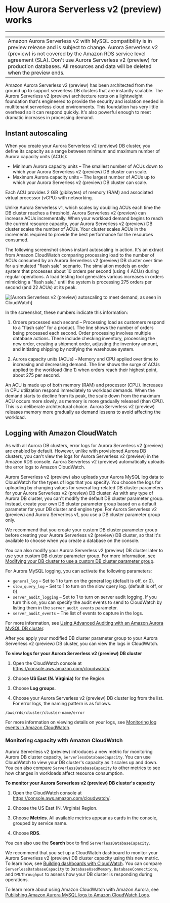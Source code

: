 # How Aurora Serverless v2 \(preview\) works<a name="aurora-serverless-2.how-it-works"></a>


****  

|  | 
| --- |
| Amazon Aurora Serverless v2 with MySQL compatibility is in preview release and is subject to change\. Aurora Serverless v2 \(preview\) is not covered by the Amazon RDS service level agreement \(SLA\)\. Don't use Aurora Serverless v2 \(preview\) for production databases\. All resources and data will be deleted when the preview ends\.  | 

 Amazon Aurora Serverless v2 \(preview\) has been architected from the ground up to support serverless DB clusters that are instantly scalable\. The Aurora Serverless v2 \(preview\) architecture rests on a lightweight foundation that's engineered to provide the security and isolation needed in multitenant serverless cloud environments\. This foundation has very little overhead so it can respond quickly\. It's also powerful enough to meet dramatic increases in processing demand\. 

## Instant autoscaling<a name="aurora-serverless-2.how-it-works.autoscaling"></a>

 When you create your Aurora Serverless v2 \(preview\) DB cluster, you define its capacity as a range between minimum and maximum number of Aurora capacity units \(ACUs\): 
+  Minimum Aurora capacity units – The smallest number of ACUs down to which your Aurora Serverless v2 \(preview\) DB cluster can scale\. 
+  Maximum Aurora capacity units – The largest number of ACUs up to which your Aurora Serverless v2 \(preview\) DB cluster can scale\. 

 Each ACU provides 2 GiB \(gibibytes\) of memory \(RAM\) and associated virtual processor \(vCPU\) with networking\. 

 Unlike Aurora Serverless v1, which scales by doubling ACUs each time the DB cluster reaches a threshold, Aurora Serverless v2 \(preview\) can increase ACUs incrementally\. When your workload demand begins to reach the current resource capacity, your Aurora Serverless v2 \(preview\) DB cluster scales the number of ACUs\. Your cluster scales ACUs in the increments required to provide the best performance for the resources consumed\. 

 The following screenshot shows instant autoscaling in action\. It's an extract from Amazon CloudWatch comparing processing load to the number of ACUs consumed by an Aurora Serverless v2 \(preview\) DB cluster over time for a simulated "flash sale" scenario\. The simulation models an order system that processes about 10 orders per second \(using 4 ACUs\) during regular operations\. A load testing tool generates various increases in orders mimicking a "flash sale," until the system is processing 275 orders per second \(and 22 ACUs\) at its peak\. 

![\[Aurora Serverless v2 (preview) autoscaling to meet demand, as seen in CloudWatch\]](http://docs.aws.amazon.com/AmazonRDS/latest/AuroraUserGuide/images/aurora-sles2-autoscaling-in-action.png)

 In the screenshot, these numbers indicate this information: 

1.  Orders processed each second – Processing load as customers respond to a "flash sale" for a product\. The line shows the number of orders being processed each second\. Order processing involves multiple database actions\. These include checking inventory, processing the new order, creating a shipment order, adjusting the inventory amount, and initiating shipping by notifying the warehouse system\. 

1.  Aurora capacity units \(ACUs\) – Memory and CPU applied over time to increasing and decreasing demand\. The line shows the surge of ACUs applied to the workload \(line 1\) when orders reach their highest point, about 275 per second\. 

 An ACU is made up of both memory \(RAM\) and processor \(CPU\)\. Increases in CPU utilization respond immediately to workload demands\. When the demand starts to decline from its peak, the scale down from the maximum ACU occurs more slowly, as memory is more gradually released \(than CPU\)\. This is a deliberate architectural choice\. Aurora Serverless v2 \(preview\) releases memory more gradually as demand lessens to avoid affecting the workload\. 

## Logging with Amazon CloudWatch<a name="aurora-serverless-2.how-it-works.logging"></a>

 As with all Aurora DB clusters, error logs for Aurora Serverless v2 \(preview\) are enabled by default\. However, unlike with provisioned Aurora DB clusters, you can't view the logs for Aurora Serverless v2 \(preview\) in the Amazon RDS console\. Aurora Serverless v2 \(preview\) automatically uploads the error logs to Amazon CloudWatch\. 

 Aurora Serverless v2 \(preview\) also uploads your Aurora MySQL log data to CloudWatch for the types of logs that you specify\. You choose the logs for uploading by changing values for several log\-related DB cluster parameters for your Aurora Serverless v2 \(preview\) DB cluster\. As with any type of Aurora DB cluster, you can't modify the default DB cluster parameter group\. Instead, create your own DB cluster parameter group based on a default parameter for your DB cluster and engine type\. For Aurora Serverless v2 \(preview\) and Aurora Serverless v1, you use a DB cluster parameter group only\. 

 We recommend that you create your custom DB cluster parameter group before creating your Aurora Serverless v2 \(preview\) DB cluster, so that it's available to choose when you create a database on the console\. 

 You can also modify your Aurora Serverless v2 \(preview\) DB cluster later to use your custom DB cluster parameter group\. For more information, see [Modifying your DB cluster to use a custom DB cluster parameter group](aurora-serverless-2.modify-db-cluster.md#aurora-serverless-2.modify-db-cluster.custom-db-cluster-parameters)\. 

 For Aurora MySQL logging, you can activate the following parameters: 
+  `general_log` – Set to 1 to turn on the general log \(default is off, or 0\)\. 
+  `slow_query_log` – Set to 1 to turn on the slow query log\. \(default is off, or 0\)\. 
+  `server_audit_logging` – Set to 1 to turn on server audit logging\. If you turn this on, you can specify the audit events to send to CloudWatch by listing them in the `server_audit_events` parameter\. 
+  `server_audit_events` – The list of events to capture in the logs\. 

 For more information, see [Using Advanced Auditing with an Amazon Aurora MySQL DB cluster](AuroraMySQL.Auditing.md)\. 

 After you apply your modified DB cluster parameter group to your Aurora Serverless v2 \(preview\) DB cluster, you can view the logs in CloudWatch\. 

**To view logs for your Aurora Serverless v2 \(preview\) DB cluster**

1. Open the CloudWatch console at [https://console\.aws\.amazon\.com/cloudwatch/](https://console.aws.amazon.com/cloudwatch/)\.

1.  Choose **US East \(N\. Virginia\)** for the Region\. 

1.  Choose **Log groups**\. 

1.  Choose your Aurora Serverless v2 \(preview\) DB cluster log from the list\. For error logs, the naming pattern is as follows\. 

   ```
   /aws/rds/cluster/cluster-name/error
   ```

 For more information on viewing details on your logs, see [Monitoring log events in Amazon CloudWatch](AuroraMySQL.Integrating.CloudWatch.md#AuroraMySQL.Integrating.CloudWatch.Monitor)\. 

### Monitoring capacity with Amazon CloudWatch<a name="aurora-serverless-2.how-it-works.logging.monitoring"></a>

 Aurora Serverless v2 \(preview\) introduces a new metric for monitoring Aurora DB cluster capacity, `ServerlessDatabaseCapacity`\. You can use CloudWatch to view your DB cluster's capacity as it scales up and down\. You can also compare `ServerlessDatabaseCapacity` to other metrics to see how changes in workloads affect resource consumption\. 

**To monitor your Aurora Serverless v2 \(preview\) DB cluster's capacity**

1. Open the CloudWatch console at [https://console\.aws\.amazon\.com/cloudwatch/](https://console.aws.amazon.com/cloudwatch/)\.

1.  Choose the US East \(N\. Virginia\) Region\. 

1.  Choose **Metrics**\. All available metrics appear as cards in the console, grouped by service name\. 

1.  Choose **RDS**\. 

 You can also use the **Search** box to find `ServerlessDatabaseCapacity`\. 

 We recommend that you set up a CloudWatch dashboard to monitor your Aurora Serverless v2 \(preview\) DB cluster capacity using this new metric\. To learn how, see [Building dashboards with CloudWatch](https://docs.aws.amazon.com/autoscaling/application/userguide/monitoring-cloudwatch.html)\. You can compare `ServerlessDatabaseCapacity` to `DatabaseUsedMemory`, `DatabaseConnections`, and `DMLThroughput` to assess how your DB cluster is responding during operations\. 

 To learn more about using Amazon CloudWatch with Amazon Aurora, see [Publishing Amazon Aurora MySQL logs to Amazon CloudWatch Logs](AuroraMySQL.Integrating.CloudWatch.md)\. 